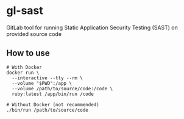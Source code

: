 # gl-sast

GitLab tool for running Static Application Security Testing (SAST) on provided source code

## How to use

```
# With Docker
docker run \
  --interactive --tty --rm \
  --volume "$PWD":/app \
  --volume /path/to/source/code:/code \
  ruby:latest /app/bin/run /code

# Without Docker (not recommended)
./bin/run /path/to/source/code
```

